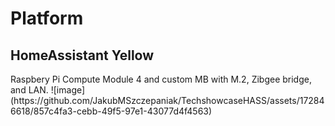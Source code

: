 <h1>Platform</h1>
<h2>HomeAssistant Yellow</h2>
Raspbery Pi Compute Module 4 and custom MB with M.2, Zibgee bridge, and LAN.
![image](https://github.com/JakubMSzczepaniak/TechshowcaseHASS/assets/172846618/857c4fa3-cebb-49f5-97e1-43077d4f4563)
